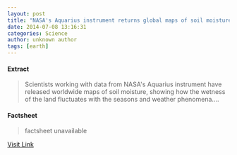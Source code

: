 ```yaml
---
layout: post
title: "NASA's Aquarius instrument returns global maps of soil moisture"
date: 2014-07-08 13:16:31
categories: Science
author: unknown author
tags: [earth]
---
```



#### Extract
>Scientists working with data from NASA's Aquarius instrument have released worldwide maps of soil moisture, showing how the wetness of the land fluctuates with the seasons and weather phenomena....

#### Factsheet
>factsheet unavailable

[Visit Link](http://phys.org/news324029771.html)


